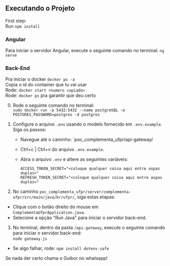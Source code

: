## Executando o Projeto

First step: <br>
Run ```npm install```

### Angular

Para iniciar o servidor Angular, execute o seguinte comando no terminal:
```ng serve```


### Back-End

Pra iniciar o docker
```docker ps -a```<br>
Copia o id do container que tu vai usar<br>
Rode:
```docker start <numero copiado>```<br>
Rode: ```docker ps```
 pra garantir que deu certo

0. Rode o seguinte comando no terminal:<br>
```sudo docker run -p 5432:5432 --name postgreSQL -e POSTGRES_PASSWORD=postgres -d postgres```

1. Configure o arquivo `.env` usando o modelo fornecido em `.env.example`. Siga os passos:

   - Navegue até o caminho: `poc_complementa_ufpr/api-gateway/
   - Ctrl+c | Ctrl+v do arquivo `.env.example`.
   - Abra o arquivo `.env` e altere as seguintes variáveis:

     ```
     ACCESS_TOKEN_SECRET="<coloque qualquer coisa aqui entre aspas duplas>"
     REFRESH_TOKEN_SECRET="<coloque qualquer coisa aqui entre aspas duplas>"
     ```
2. No caminho `poc_complementa_ufpr/server/complementa-ufpr/src/main/java/br/ufpr/`, siga estas etapas:

- Clique com o botão direito do mouse em `ComplementaUfprApplication.java`.
- Selecione a opção "Run Java" para iniciar o servidor back-end.

3. No terminal, dentro da pasta `/api-gateway`, execute o seguinte comando para iniciar o servidor back-end:
<br>```node gateway.js```<br>
* Se algo falhar, rode: ```npm install dotenv-safe```


Se nada der certo chama o Guibor no whatsapp!

